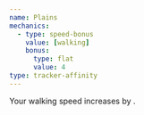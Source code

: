 ```yaml
---
name: Plains
mechanics:
  - type: speed-bonus
    value: [walking]
    bonus:
      type: flat
      value: 4
type: tracker-affinity
---
```

Your walking speed increases by <me-distance length="10" abbr />.
